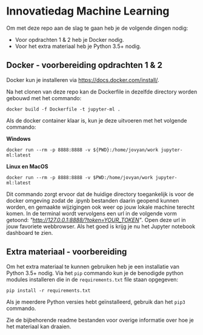 # Innovatiedag Machine Learning

Om met deze repo aan de slag te gaan heb je de volgende dingen nodig:

- Voor opdrachten 1 & 2 heb je Docker nodig. 
- Voor het extra materiaal heb je Python 3.5+ nodig.

## Docker - voorbereiding opdrachten 1 & 2

Docker kun je installeren via https://docs.docker.com/install/.

Na het clonen van deze repo kan de Dockerfile in dezelfde directory worden gebouwd met het commando:

```docker build -f Dockerfile -t jupyter-ml .```

Als de docker container klaar is, kun je deze uitvoeren met het volgende commando:

**Windows**

```docker run --rm -p 8888:8888 -v ${PWD}:/home/jovyan/work jupyter-ml:latest```

**Linux en MacOS**

```docker run --rm -p 8888:8888 -v $PWD:/home/jovyan/work jupyter-ml:latest```

Dit commando zorgt ervoor dat de huidige directory toegankelijk is voor de docker omgeving zodat de .ipynb bestanden daarin geopend kunnen worden, en gemaakte wijzigingen ook weer op jouw lokale machine terecht komen. In de terminal wordt vervolgens een url in de volgende vorm getoond: *"http://127.0.0.1:8888/?token=YOUR_TOKEN"*. Open deze url in jouw favoriete webbrowser. Als het goed is krijg je nu het Jupyter notebook dashboard te zien.

## Extra materiaal - voorbereiding

Om het extra materiaal te kunnen gebruiken heb je een installatie van Python 3.5+ nodig. Via het `pip` commando kun je de benodigde python modules installeren die in de `requirements.txt` file staan opgegeven:

```pip install -r requirements.txt```

Als je meerdere Python versies hebt geïnstalleerd, gebruik dan het `pip3` commando.

Zie de bijbehorende readme bestanden voor overige informatie over hoe je het materiaal kan draaien.

